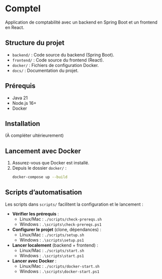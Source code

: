 # Comptel

Application de comptabilité avec un backend en Spring Boot et un frontend en React.

## Structure du projet
- `backend/` : Code source du backend (Spring Boot).
- `frontend/` : Code source du frontend (React).
- `docker/` : Fichiers de configuration Docker.
- `docs/` : Documentation du projet.

## Prérequis
- Java 21
- Node.js 16+
- Docker

## Installation
(À compléter ultérieurement)

## Lancement avec Docker
1. Assurez-vous que Docker est installé.
2. Depuis le dossier `docker/` :
   ```bash
   docker-compose up --build


## Scripts d’automatisation
Les scripts dans `scripts/` facilitent la configuration et le lancement :

- **Vérifier les prérequis** :
  - Linux/Mac : `./scripts/check-prereqs.sh`
  - Windows : `.\scripts\check-prereqs.ps1`
- **Configurer le projet** (clone, dépendances) :
  - Linux/Mac : `./scripts/setup.sh`
  - Windows : `.\scripts\setup.ps1`
- **Lancer localement** (backend + frontend) :
  - Linux/Mac : `./scripts/start.sh`
  - Windows : `.\scripts\start.ps1`
- **Lancer avec Docker** :
  - Linux/Mac : `./scripts/docker-start.sh`
  - Windows : `.\scripts\docker-start.ps1`